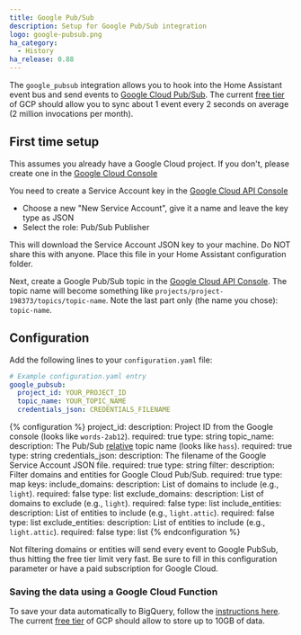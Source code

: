 ```yaml
---
title: Google Pub/Sub
description: Setup for Google Pub/Sub integration
logo: google-pubsub.png
ha_category:
  - History
ha_release: 0.88
---
```


The `google_pubsub` integration allows you to hook into the Home Assistant event bus and send events to [Google Cloud Pub/Sub](https://cloud.google.com/pubsub/docs/overview). The current [free tier](https://cloud.google.com/free/) of GCP should allow you to sync about 1 event every 2 seconds on average (2 million invocations per month).

## First time setup

This assumes you already have a Google Cloud project. If you don't, please create one in the [Google Cloud Console](https://console.cloud.google.com/projectcreate)

You need to create a Service Account key in the [Google Cloud API Console](https://console.cloud.google.com/apis/credentials/serviceaccountkey)
- Choose a new "New Service Account", give it a name and leave the key type as JSON
- Select the role: Pub/Sub Publisher 

This will download the Service Account JSON key to your machine. Do NOT share this with anyone. Place this file in your Home Assistant configuration folder.

Next, create a Google Pub/Sub topic in the [Google Cloud API Console](https://console.cloud.google.com/cloudpubsub/topicList). The topic name will become something like `projects/project-198373/topics/topic-name`. Note the last part only (the name you chose): `topic-name`.


## Configuration

Add the following lines to your `configuration.yaml` file:

```yaml
# Example configuration.yaml entry
google_pubsub:
  project_id: YOUR_PROJECT_ID
  topic_name: YOUR_TOPIC_NAME
  credentials_json: CREDENTIALS_FILENAME
```

{% configuration %}
project_id:
  description: Project ID from the Google console (looks like `words-2ab12`).
  required: true
  type: string
topic_name:
  description: The Pub/Sub [relative](https://cloud.google.com/pubsub/docs/admin#resource_names) topic name (looks like `hass`).
  required: true
  type: string
credentials_json:
  description: The filename of the Google Service Account JSON file.
  required: true
  type: string
filter:
  description: Filter domains and entities for Google Cloud Pub/Sub.
  required: true
  type: map
  keys:
    include_domains:
      description: List of domains to include (e.g., `light`).
      required: false
      type: list
    exclude_domains:
      description: List of domains to exclude (e.g., `light`).
      required: false
      type: list
    include_entities:
      description: List of entities to include (e.g., `light.attic`).
      required: false
      type: list
    exclude_entities:
      description: List of entities to include (e.g., `light.attic`).
      required: false
      type: list
{% endconfiguration %}

<div class='note warning'>
  Not filtering domains or entities will send every event to Google PubSub, thus hitting the free tier limit very fast. Be sure to fill in this configuration parameter or have a paid subscription for Google Cloud.
</div>

### Saving the data using a Google Cloud Function

To save your data automatically to BigQuery, follow the [instructions here](https://github.com/timvancann/home-assistant-pubsub-cloud-function). The current [free tier](https://cloud.google.com/free/) of GCP should allow to store up to 10GB of data.
